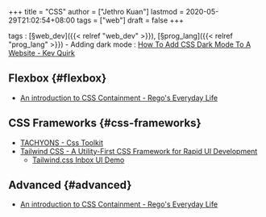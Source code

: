 +++
title = "CSS"
author = ["Jethro Kuan"]
lastmod = 2020-05-29T21:02:54+08:00
tags = ["web"]
draft = false
+++

tags
: [§web\_dev]({{< relref "web_dev" >}}), [§prog\_lang]({{< relref "prog_lang" >}}) - Adding dark mode : [How To Add CSS Dark Mode To A Website - Kev
Quirk](https://kevq.uk/how-to-add-css-dark-mode-to-a-website/)

## Flexbox {#flexbox}

- [An introduction to CSS Containment - Rego's Everyday Life](https://blogs.igalia.com/mrego/2019/01/11/an-introduction-to-css-containment/)

## CSS Frameworks {#css-frameworks}

- [TACHYONS - Css Toolkit](http://tachyons.io/)
- [Tailwind CSS - A Utility-First CSS Framework for Rapid UI Development](https://tailwindcss.com/)
  - [Tailwind.css Inbox UI Demo](https://www.youtube.com/watch?v=6xgMkGMIudE)

## Advanced {#advanced}

- [An introduction to CSS Containment - Rego's Everyday Life](https://blogs.igalia.com/mrego/2019/01/11/an-introduction-to-css-containment/)
